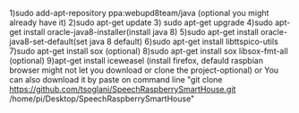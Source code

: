 1)sudo add-apt-repository ppa:webupd8team/java (optional you might already have it)
2)sudo apt-get update
3) sudo apt-get upgrade
4)sudo apt-get install oracle-java8-installer(install java 8)
5)sudo apt-get install oracle-java8-set-default(set java 8 default)
6)sudo apt-get install libttspico-utils
7)sudo apt-get install sox (optional)
8)sudo apt-get install sox libsox-fmt-all (optional)
9)apt-get install iceweasel (install firefox, defauld raspbian browser might not let you download or clone the project-optional) or You can also download it by paste on command line 
"git clone https://github.com/tsoglani/SpeechRaspberrySmartHouse.git /home/pi/Desktop/SpeechRaspberrySmartHouse"


